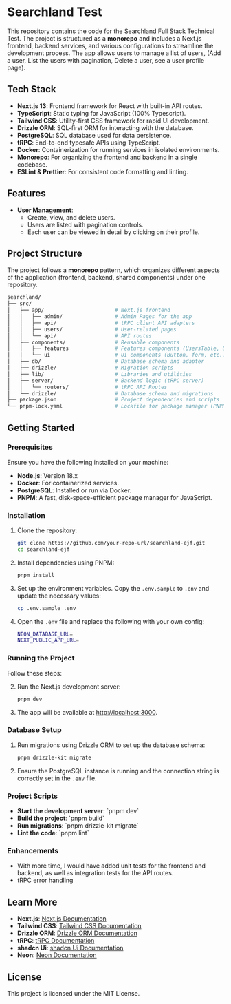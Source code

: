 # Searchland Test

This repository contains the code for the Searchland Full Stack Technical Test.
The project is structured as a **monorepo** and includes a Next.js frontend, backend services, and various configurations to streamline the development process. The app allows users to manage a list of users, (Add a user, List the users with pagination, Delete a user, see a user profile page).

## Tech Stack

- **Next.js 13**: Frontend framework for React with built-in API routes.
- **TypeScript**: Static typing for JavaScript (100% Typescript).
- **Tailwind CSS**: Utility-first CSS framework for rapid UI development.
- **Drizzle ORM**: SQL-first ORM for interacting with the database.
- **PostgreSQL**: SQL database used for data persistence.
- **tRPC**: End-to-end typesafe APIs using TypeScript.
- **Docker**: Containerization for running services in isolated environments.
- **Monorepo**: For organizing the frontend and backend in a single codebase.
- **ESLint & Prettier**: For consistent code formatting and linting.

## Features

- **User Management**:
  - Create, view, and delete users.
  - Users are listed with pagination controls.
  - Each user can be viewed in detail by clicking on their profile.

## Project Structure

The project follows a **monorepo** pattern, which organizes different aspects of the application (frontend, backend, shared components) under one repository.

```bash
searchland/
├── src/
│   ├── app/                       # Next.js frontend
│   │   ├── admin/                 # Admin Pages for the app
│   │   ├── api/                   # tRPC client API adapters
│   │   ├── users/                 # User-related pages
│   │   └── api/                   # API routes
│   ├── components/                # Reusable components
│   │   ├── features               # Features components (UsersTable, UserForm, etc...)
│   │   └── ui                     # Ui components (Button, form, etc...)
│   ├── db/                        # Database schema and adapter
│   ├── drizzle/                   # Migration scripts
│   ├── lib/                       # Libraries and utilities
│   ├── server/                    # Backend logic (tRPC server)
│   │   └── routers/               # tRPC API Routes
│   └── drizzle/                   # Database schema and migrations
├── package.json                   # Project dependencies and scripts
└── pnpm-lock.yaml                 # Lockfile for package manager (PNPM)
```

## Getting Started

### Prerequisites

Ensure you have the following installed on your machine:

- **Node.js**: Version 18.x
- **Docker**: For containerized services.
- **PostgreSQL**: Installed or run via Docker.
- **PNPM**: A fast, disk-space-efficient package manager for JavaScript.

### Installation

1. Clone the repository:

   ```bash
   git clone https://github.com/your-repo-url/searchland-ejf.git
   cd searchland-ejf
   ```

2. Install dependencies using PNPM:

   ```bash
   pnpm install
   ```

3. Set up the environment variables. Copy the `.env.sample` to `.env` and update the necessary values:

   ```bash
   cp .env.sample .env
   ```

4. Open the `.env` file and replace the following with your own config:

   ```bash
   NEON_DATABASE_URL=
   NEXT_PUBLIC_APP_URL=
   ```

### Running the Project

Follow these steps:

2. Run the Next.js development server:

   ```bash
   pnpm dev
   ```

3. The app will be available at [http://localhost:3000](http://localhost:3000).

### Database Setup

1. Run migrations using Drizzle ORM to set up the database schema:

   ```bash
   pnpm drizzle-kit migrate
   ```

2. Ensure the PostgreSQL instance is running and the connection string is correctly set in the `.env` file.

### Project Scripts

- **Start the development server**: \`pnpm dev\`
- **Build the project**: \`pnpm build\`
- **Run migrations**: \`pnpm drizzle-kit migrate\`
- **Lint the code**: \`pnpm lint\`

### Enhancements

- With more time, I would have added unit tests for the frontend and backend, as well as integration tests for the API routes.
- tRPC error handling

## Learn More

- **Next.js**: [Next.js Documentation](https://nextjs.org/docs)
- **Tailwind CSS**: [Tailwind CSS Documentation](https://tailwindcss.com/docs)
- **Drizzle ORM**: [Drizzle ORM Documentation](https://orm.drizzle.team)
- **tRPC**: [tRPC Documentation](https://trpc.io/docs)
- **shadcn Ui**: [shadcn Ui Documentation](https://ui.shadcn.com/)
- **Neon**: [Neon Documentation](https://neon.tech/)

## License

This project is licensed under the MIT License.

